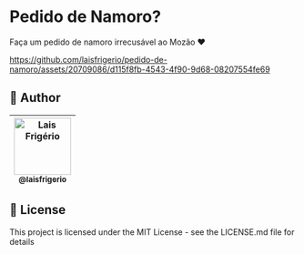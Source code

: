# Pedido de Namoro?

Faça um pedido de namoro irrecusável ao Mozão ❤️
    
https://github.com/laisfrigerio/pedido-de-namoro/assets/20709086/d115f8fb-4543-4f90-9d68-08207554fe69
  
## 👩 Author

| [<img src="https://avatars.githubusercontent.com/u/20709086?v=4" width="100px;" alt="Lais Frigério"/><br /><sub><b>@laisfrigerio</b></sub>](https://github.com/laisfrigerio)<br /> |
| :--------------------------------------------------------------------------------------------------------------------------------------------------------------------------------: |

## 📄 License

This project is licensed under the MIT License - see the LICENSE.md file for details
